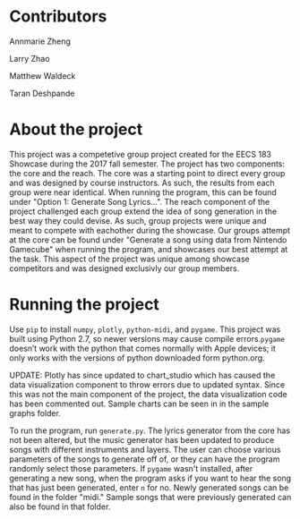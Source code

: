 # Contributors 
Annmarie Zheng

Larry Zhao

Matthew Waldeck

Taran Deshpande

# About the project
This project was a competetive group project created for the EECS 183 Showcase during the 2017 fall semester. The project has two components: the core and the reach. The core was a starting point to direct every group and was designed by course instructors. As such, the results from each group were near identical. When running the program, this can be found under "Option 1: Generate Song Lyrics...". The reach component of the project challenged each group extend the idea of song generation in the best way they could devise. As such, group projects were unique and meant to compete with eachother during the showcase.  Our groups attempt at the core can be found under "Generate a song using data from Nintendo Gamecube" when running the program, and showcases our best attempt at the task. This aspect of the project was unique among showcase competitors and was designed exclusivly our group members. 

# Running the project
Use ```pip``` to install ```numpy```, ```plotly```, ```python-midi```, and ```pygame```. This project was built using Python 2.7, so newer versions may cause compile errors.```pygame``` doesn’t work with the python that comes normally with Apple devices; it only works with the versions of python downloaded form python.org. 

UPDATE: Plotly has since updated to chart_studio which has caused the data visualization component to throw errors due to updated syntax. Since this was not the main component of the project, the data visualization code has been commented out. Sample charts can be seen in in the sample graphs folder. 



To run the program, run ```generate.py```. The lyrics generator from the core has not been altered, but the music generator has been updated to produce songs with different instruments and layers. The user can choose various parameters of the songs to generate off of, or they can have the program randomly select those parameters. If ```pygame``` wasn't installed, after generating a new song, when the program asks if you want to hear the song that has just been generated, enter ```n``` for no. Newly generated songs can be found in the folder "midi." Sample songs that were previously generated can also be found in that folder.


